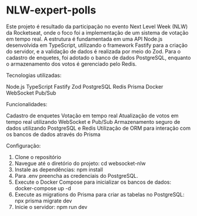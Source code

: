 # NLW-expert-polls

Este projeto é resultado da participação no evento Next Level Week (NLW) da Rocketseat, onde o foco foi a implementação de um sistema de votação em tempo real. A estrutura é fundamentada em uma API Node.js desenvolvida em TypeScript, utilizando o framework Fastify para a criação do servidor, e a validação de dados é realizada por meio do Zod. Para o cadastro de enquetes, foi adotado o banco de dados PostgreSQL, enquanto o armazenamento dos votos é gerenciado pelo Redis.



Tecnologias utilizadas:

Node.js
TypeScript
Fastify
Zod
PostgreSQL
Redis
Prisma
Docker
WebSocket
Pub/Sub


Funcionalidades:

Cadastro de enquetes
Votação em tempo real
Atualização de votos em tempo real utilizando WebSocket e Pub/Sub
Armazenamento seguro de dados utilizando PostgreSQL e Redis
Utilização de ORM para interação com os bancos de dados através do Prisma



Configuração:
1. Clone o repositório
2. Navegue até o diretório do projeto: cd websocket-nlw
3. Instale as dependências: npm install
4. Para .env preencha as credenciais do PostgreSQL.
5. Execute o Docker Compose para inicializar os bancos de dados: docker-compose up -d
6. Execute as migrations do Prisma para criar as tabelas no PostgreSQL: npx prisma migrate dev
7. Inicie o servidor: npm run dev
